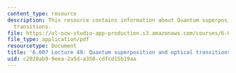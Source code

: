 ```yaml
---
content_type: resource
description: This resource contains information about Quantum superposition and optical
  transitions.
file: https://ol-ocw-studio-app-production.s3.amazonaws.com/courses/6-007-electromagnetic-energy-from-motors-to-lasers-spring-2011/c2028ab99eea2a5da350cdfcd15b19aa_MIT6_007S11_lec49.pdf
file_type: application/pdf
resourcetype: Document
title: '6.007 Lecture 49: Quantum superposition and optical transitions'
uid: c2028ab9-9eea-2a5d-a350-cdfcd15b19aa
---
```


